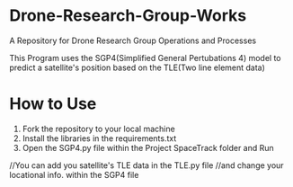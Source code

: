 # Drone-Research-Group-Works
A Repository for Drone Research Group Operations and Processes

This Program uses the SGP4(Simplified General Pertubations 4) model
to predict a satellite's position based on the TLE(Two line element data)


# How to Use
1. Fork the repository to your local machine
2. Install the libraries in the requirements.txt
3. Open the SGP4.py file within the Project SpaceTrack folder and Run

//You can add you satellite's TLE data in the TLE.py file
//and change your locational info. within the SGP4 file

